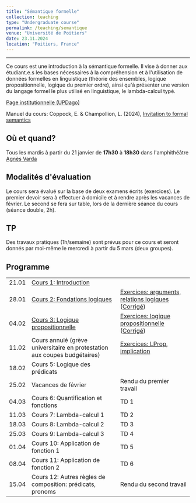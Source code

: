 ```yaml
---
title: "Sémantique formelle"
collection: teaching
type: "Undergraduate course"
permalink: /teaching/semantique
venue: "Université de Poitiers"
date: 23.11.2024
location: "Poitiers, France"
---
```


-----------------------------------------------------------------------------------------------

Ce cours est une introduction à la sémantique formelle. Il vise à donner aux étudiant.e.s les bases nécessaires à la compréhension et à l'utilisation de données formelles en linguistique (théorie des ensembles, logique propositionnelle, logique du premier ordre), ainsi qu'à présenter une version du langage formel le plus utilisé en linguistique, le lambda-calcul typé.

[Page institutionnelle (UPDago)](https://updago.univ-poitiers.fr/course/view.php?id=8422)

Manuel du cours: Coppock, E. & Champollion, L. (2024), [Invitation to formal semantics](https://eecoppock.info/bootcamp/semantics-boot-camp.pdf)

## Où et quand?
Tous les mardis à partir du 21 janvier de **17h30** à **18h30** dans l'amphithéâtre [Agnès Varda](https://www.youtube.com/watch?v=sRR0_VJFqwg)


## Modalités d'évaluation
Le cours sera évalué sur la base de deux examens écrits (exercices). Le premier devoir sera à effectuer à domicile et à rendre après les vacances de février. Le second se fera sur table, lors de la dernière séance du cours (séance double, 2h).

## TP
Des travaux pratiques (1h/semaine) sont prévus pour ce cours et seront donnés par moi-même le mercredi à partir du 5 mars (deux groupes).



## Programme

|   |                  |  |
|---|------------------|--|
| 21.01 | [Cours 1: Introduction](./semantique/cours/Sem_1_Intro.pdf)     | |
| 28.01 | [Cours 2: Fondations logiques](./semantique/cours/Sem_2_Fondations.pdf) | [Exercices: arguments, relations logiques](/semantique/exercices/Ex1/) ([Corrigé](/semantique/exercices/Ex1_Corr/)) |
| 04.02 | [Cours 3: Logique propositionnelle](./semantique/cours/Sem_3_LP.pdf)     | [Exercices: logique propositionnelle](/semantique/exercices/Ex2/) ([Corrigé](/semantique/exercices/Ex2_Corr/)) |
| 11.02 | Cours annulé (grève universitaire en protestation aux coupes budgétaires)      | [Exercices: LProp, implication](/semantique/exercices/Ex3/) |
| 18.02 | Cours 5: Logique des prédicats     | |
| 25.02 | Vacances de février     | Rendu du premier travail |
| 04.03 | Cours 6: Quantification et fonctions    | TD 1 |
| 11.03 | Cours 7: Lambda-calcul 1 | TD 2 |
| 18.03 | Cours 8: Lambda-calcul 2 | TD 3 |
| 25.03 | Cours 9: Lambda-calcul 3  | TD 4 |
| 01.04 | Cours 10: Application de fonction 1  | TD 5 |
| 08.04 | Cours 11: Application de fonction 2  | TD 6 |
| 15.04 | Cours 12: Autres règles de composition: prédicats, pronoms  | Rendu du second travail  |
